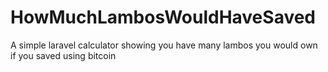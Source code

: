# HowMuchLambosWouldHaveSaved

A simple laravel calculator showing you have many lambos you would own if you saved using bitcoin
